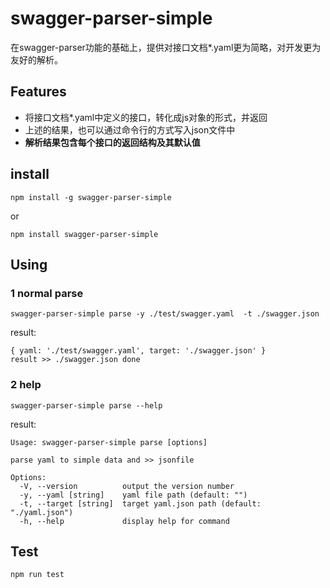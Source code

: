 # swagger-parser-simple
在swagger-parser功能的基础上，提供对接口文档*.yaml更为简略，对开发更为友好的解析。

## Features

* 将接口文档*.yaml中定义的接口，转化成js对象的形式，并返回
* 上述的结果，也可以通过命令行的方式写入json文件中
* **解析结果包含每个接口的返回结构及其默认值**

## install

```
npm install -g swagger-parser-simple
```
or
```
npm install swagger-parser-simple
```

## Using

### 1 normal parse
```
swagger-parser-simple parse -y ./test/swagger.yaml  -t ./swagger.json
```
result: 
```
{ yaml: './test/swagger.yaml', target: './swagger.json' }
result >> ./swagger.json done
```

### 2 help
```
swagger-parser-simple parse --help
```
result:
```
Usage: swagger-parser-simple parse [options]

parse yaml to simple data and >> jsonfile

Options:
  -V, --version          output the version number
  -y, --yaml [string]    yaml file path (default: "")
  -t, --target [string]  target yaml.json path (default: "./yaml.json")
  -h, --help             display help for command
```

## Test
```
npm run test
```